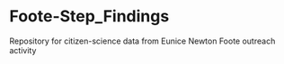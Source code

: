 # Foote-Step_Findings
Repository for citizen-science data from Eunice Newton Foote outreach activity
